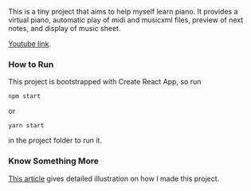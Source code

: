 This is a tiny project that aims to help myself learn piano. It provides a virtual piano, automatic play of midi and musicxml files, preview of next notes, and display of music sheet.

[Youtube link](https://youtu.be/wtuBd7RBzT4).

### How to Run

This project is bootstrapped with Create React App, so run

`npm start`

or

`yarn start`

in the project folder to run it. 

### Know Something More

[This article](https://imagicbell.github.io/posts/2019-6-15-piano-app) gives detailed illustration on how I made this project.

